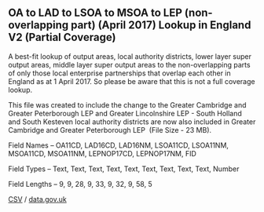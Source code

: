 ## OA to LAD to LSOA to MSOA to LEP (non-overlapping part) (April 2017) Lookup in England V2 (Partial Coverage)

A best-fit lookup of output
areas, local authority districts, lower layer super output areas, middle layer
super output areas to the non-overlapping parts of only those local enterprise
partnerships that overlap each other in England as at 1 April 2017. So please
be aware that this is not a full coverage lookup. 





This file was created to
include the change to the Greater Cambridge and Greater Peterborough LEP and
Greater Lincolnshire LEP - South Holland and South Kesteven local authority
districts are now also included in Greater Cambridge and Greater Peterborough
LEP  (File Size - 23 MB). 







Field Names – OA11CD, LAD16CD, LAD16NM, LSOA11CD, LSOA11NM,
MSOA11CD, MSOA11NM, LEPNOP17CD, LEPNOP17NM, FID



Field Types – Text, Text, Text, Text, Text, Text, Text, Text,
Text, Number



Field Lengths – 9, 9, 28, 9, 33, 9, 32, 9, 58, 5

[CSV](../csv/200.csv) / [data.gov.uk](https://data.gov.uk/dataset/a6174f85-852d-4205-a82d-5c4ea02b0486/oa-to-lad-to-lsoa-to-msoa-to-lep-non-overlapping-part-april-2017-lookup-in-england-v2-partial-coverage)

